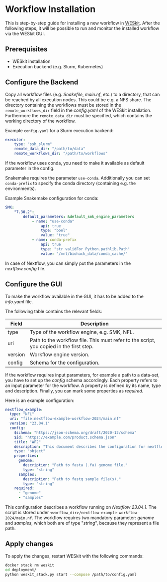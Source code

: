 # Workflow Installation

This is step-by-step guide for installing a new workflow in [WESkit](https://gitlab.com/one-touch-pipeline/weskit). After the following steps, it will be possible to run and monitor the installed workflow via the WESkit GUI.

## Prerequisites

- WESkit installation
- Execution backend (e.g. Slurm, Kubernetes)

## Configure the Backend

Copy all workflow files (e.g. *Snakefile*, *main.nf*, etc.) to a directory, that can be reached by all execution nodes. This could be e.g. a NFS share. The directory containing the workflows must be stored in the `remote_workflows_dir` field in the *config.yaml* of the WESkit installation. Furthermore the `remote_data_dir` must be specified, which contains the working directory of the workflow.

Example `config.yaml` for a Slurm execution backend:
```yaml
executor:
    type: "ssh_slurm"
    remote_data_dir: "/path/to/data"
    remote_workflows_dir: "/path/to/workflows"
```

If the workflow uses conda, you need to make it available as default parameter in the config.

Snakemake requires the parameter `use-conda`. Additionally you can set `conda-prefix` to specify the conda directory (containing e.g. the environments).

Example Snakemake configuration for conda:
```yaml
SMK:
    "7.30.2":
        default_parameters: &default_smk_engine_parameters
            - name: "use-conda"
                api: true
                type: "bool"
                value: "true"
            - name: conda-prefix
                api: true
                type: "str validFor Python.pathlib.Path"
                value: "/mnt/biohack_data/conda_cache/"
```

In case of Nextflow, you can simply put the parameters in the *nextflow.config* file.

## Configure the GUI

To make the workflow available in the GUI, it has to be added to the *info.yaml* file. 

The following table contains the relevant fields:

| Field    | Description |
| -------- | ------- |
| type  | Type of the workflow engine, e.g. SMK, NFL.   |
| uri | Path to the workflow file. This must refer to the script, you copied in the first step.  |
| version    | Workflow engine version. |
| config    | Schema for the configuration. |

If the workflow requires input parameters, for example a path to a data-set, you have to set up the *config* schema accordingly. Each property refers to an input parameter for the workflow. A property is defined by its name, type and description. Finally, you can mark some properties as *required*.


Here is an example configuration:
```yaml
nextflow_example:
  type: "NFL"
  uri: "file:nextflow-example-workflow-2024/main.nf"
  version: "23.04.1"
  config:
    $schema: "https://json-schema.org/draft/2020-12/schema"
    $id: "https://example.com/product.schema.json"
    title: "WF2"
    description: "This document describes the configuration for nextflow-example-workflow-2024"
    type: "object"
    properties:
      genome: 
        description: "Path to fasta (.fa) genome file."
        type: "string"
      samples: 
        description: "Path to fastq sample file(s)."
        type: "string"
    required:
      - "genome"
      - "samples"
```

This configuration describes a workflow running on *Nextflow 23.04.1*. The script is stored under `<worflow_dir>/nextflow-example-workflow-2024/main.nf`. The workflow requires two mandatory parameter: *genome* and *samples*, which both are of type "*string*", because they represent a file path.

## Apply changes

To apply the changes, restart WESkit with the following commands:
```bash
docker stack rm weskit
cd deployment/
python weskit_stack.py start --compose /path/to/config.yaml
```